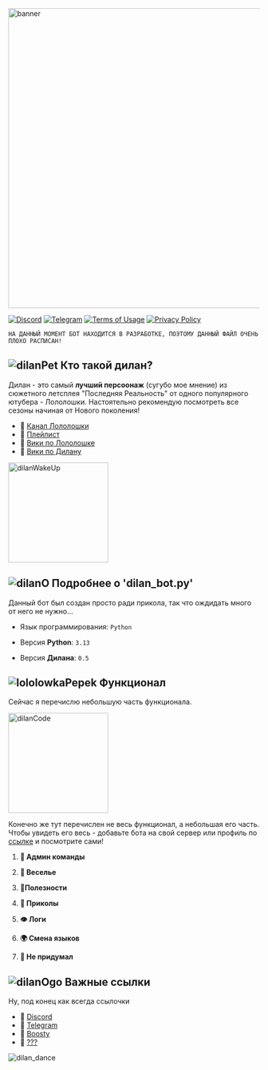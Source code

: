 <img src="https://i.ibb.co/Xfz74PM3/banner.png" alt="banner" width="600"/>

[![Discord](https://img.shields.io/badge/Discord-7289DA?style=flat&logo=discord&logoColor=white)](https://discord.com/invite/fE3QXDNa9h)
[![Telegram](https://img.shields.io/badge/Telegram-0088cc?style=flat&logo=telegram&logoColor=white)](https://t.me/limian_world)
[![Terms of Usage](https://img.shields.io/badge/Terms_of_Usage-00BFFF?style=flat&logo=book&logoColor=white)](terms-of-service.txt)
[![Privacy Policy](https://img.shields.io/badge/Privacy_Policy-00BFFF?style=flat&logo=shield&logoColor=white)](privacy-policy.txt)

`НА ДАННЫЙ МОМЕНТ БОТ НАХОДИТСЯ В РАЗРАБОТКЕ, ПОЭТОМУ ДАННЫЙ ФАЙЛ ОЧЕНЬ ПЛОХО РАСПИСАН!`
## ![dilanPet](https://i.ibb.co/cS19dCTz/dilanPet.gif) Кто такой дилан? 
Дилан - это самый **лучший персоонаж** (сугубо мое мнение) из сюжетного летсплея "Последняя Реальность" от одного популярного ютубера - Лололошки. Настоятельно рекомендую посмотреть все сезоны начиная от Нового поколения! 
- 🔗 [Канал Лололошки](https://www.youtube.com/@MrLololoshka)
- 🔗 [Плейлист](https://www.youtube.com/watch?v=ygqR7g_0M5o&list=PLpYwltiByWUvGL4IP9lavL85uTuQ7R7My)
- 🔗 [Вики по Лололошке](https://lololoshka.fandom.com/ru/wiki/%D0%9B%D0%BE%D0%BB%D0%BE%D0%BB%D0%BE%D1%88%D0%BA%D0%B0)
- 🔗 [Вики по Дилану](https://lololoshka.fandom.com/ru/wiki/%D0%94%D0%B8%D0%BB%D0%B0%D0%BD)

<img src="https://i.ibb.co/NnGHLLWt/dilan-Wake-Up.gif" alt="dilanWakeUp" width="200"/>


## ![dilanO](https://i.ibb.co/5WXkj6Rs/dilanO.gif) Подробнее о 'dilan_bot.py'

Данный бот был создан просто ради прикола, так что ождидать много от него не нужно...

- Язык программирования: `Python`

- Версия **Python**: `3.13`

- Версия **Дилана**: `0.5`

## ![lololowkaPepek](https://i.ibb.co/VcdgDYxp/lololowka-Pepek.png) Функционал
Сейчас я перечислю небольшую часть функционала. 


<img src="https://i.ibb.co/C5RQjZ70/dilan-Code.gif" alt="dilanCode" width="200"/>

Конечно же тут перечислен не весь функционал, а небольшая его часть. Чтобы увидеть его весь - добавьте бота на свой сервер или профиль по [ссылке](https://discord.com/oauth2/authorize?client_id=1259473722104873060) и посмотрите сами!

1. **🚨 Админ команды**

2. **🎉 Веселье**

3. **🔧Полезности**

4. **🌱 Приколы**

5. **👁️ Логи**

6. **🌍 Смена языков**

7. **💖 Не придумал**

## ![dilanOgo](https://i.ibb.co/KxXh4dG6/dilanOgo.png) Важные ссылки
Ну, под конец как всегда ссылочки

- 🔗 [Discord](https://discord.com/invite/fE3QXDNa9h) 
- 🔗 [Telegram](https://t.me/limian_world)
- 🔗 [Boosty](https://boosty.to/mclem0nplay)
- 🔗 [???](https://i.ibb.co/fGKrnxCK/dilan-Rickroll.gif)

![dilan_dance](https://cdn.discordapp.com/attachments/1339378211276066866/1340290057332064367/6874741.GIF?ex=67b1d1e3&is=67b08063&hm=e014ebf8f648a20f08e7cf54177a76cca095ac307970473b0e46deb27169058c&)


